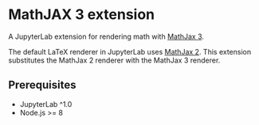 # MathJAX 3 extension

A JupyterLab extension for rendering math with [MathJax 3](https://github.com/mathjax/mathjax).

The default LaTeX renderer in JupyterLab uses [MathJax 2](https://www.mathjax.org/).
This extension substitutes the MathJax 2 renderer with the MathJax 3 renderer.

## Prerequisites

- JupyterLab ^1.0
- Node.js >= 8
